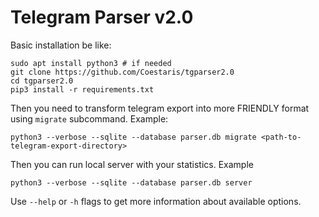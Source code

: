 # Telegram Parser v2.0

Basic installation be like:

```shell
sudo apt install python3 # if needed
git clone https://github.com/Coestaris/tgparser2.0
cd tgparser2.0
pip3 install -r requirements.txt
```

Then you need to transform telegram export into more FRIENDLY format using `migrate` subcommand. Example:

```shell
python3 --verbose --sqlite --database parser.db migrate <path-to-telegram-export-directory>
```

Then you can run local server with your statistics. Example
```shell
python3 --verbose --sqlite --database parser.db server
```

Use `--help` or `-h` flags to get more information about available options.